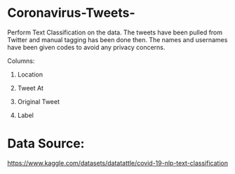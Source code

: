 # Coronavirus-Tweets-

Perform Text Classification on the data. The tweets have been pulled from Twitter and manual tagging has been done then.
The names and usernames have been given codes to avoid any privacy concerns.


Columns:

1) Location

2) Tweet At

3) Original Tweet

4) Label


# Data Source: 

https://www.kaggle.com/datasets/datatattle/covid-19-nlp-text-classification
